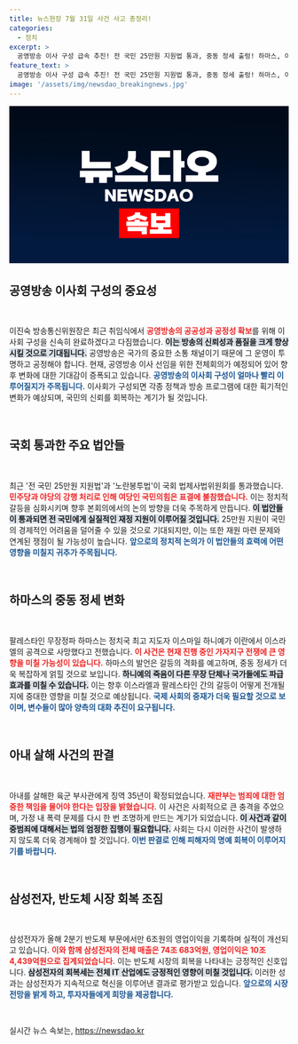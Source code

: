 ```yaml
---
title: 뉴스현장 7월 31일 사건 사고 총정리!
categories:
  - 정치
excerpt: >
  공영방송 이사 구성 급속 추진! 전 국민 25만원 지원법 통과, 중동 정세 출렁! 하마스, 이스라엘의 공격으로 지도자 사망 주장. 삼성전자, 반도체 호황 속 어닝 서프라이즈!
feature_text: >
  공영방송 이사 구성 급속 추진! 전 국민 25만원 지원법 통과, 중동 정세 출렁! 하마스, 이스라엘의 공격으로 지도자 사망 주장. 삼성전자, 반도체 호황 속 어닝 서프라이즈!
image: '/assets/img/newsdao_breakingnews.jpg'
---
```


<p><img src="/assets/img/newsdao_breakingnews.jpg" alt="ontimetimes 속보" /></p>

<h2 data-ke-size="size26">공영방송 이사회 구성의 중요성</h2>

<p data-ke-size="size16">&nbsp;</p>

<p>이진숙 방송통신위원장은 최근 취임식에서 <b><span style="color: #ee2323;">공영방송의 공공성과 공정성 확보</span></b>를 위해 이사회 구성을 신속히 완료하겠다고 다짐했습니다. <b><span style="background-color: #21538527;">이는 방송의 신뢰성과 품질을 크게 향상시킬 것으로 기대됩니다.</span></b> 공영방송은 국가의 중요한 소통 채널이기 때문에 그 운영이 투명하고 공정해야 합니다. 현재, 공영방송 이사 선임을 위한 전체회의가 예정되어 있어 향후 변화에 대한 기대감이 증폭되고 있습니다. <b><span style="color: #1a5490;">공영방송의 이사회 구성이 얼마나 빨리 이루어질지가 주목됩니다.</span></b> 이사회가 구성되면 각종 정책과 방송 프로그램에 대한 획기적인 변화가 예상되며, 국민의 신뢰를 회복하는 계기가 될 것입니다.</p>

<p data-ke-size="size16">&nbsp;</p>

<h2 data-ke-size="size26">국회 통과한 주요 법안들</h2>

<p data-ke-size="size16">&nbsp;</p>

<p>최근 '전 국민 25만원 지원법'과 '노란봉투법'이 국회 법제사법위원회를 통과했습니다. <b><span style="color: #ee2323;">민주당과 야당의 강행 처리로 인해 여당인 국민의힘은 표결에 불참했습니다.</span></b> 이는 정치적 갈등을 심화시키며 향후 본회의에서의 논의 방향을 더욱 주목하게 만듭니다. <b><span style="background-color: #21538527;">이 법안들이 통과되면 전 국민에게 실질적인 재정 지원이 이루어질 것입니다.</span></b> 25만원 지원이 국민의 경제적인 어려움을 덜어줄 수 있을 것으로 기대되지만, 이는 또한 재원 마련 문제와 연계된 쟁점이 될 가능성이 높습니다. <b><span style="color: #1a5490;">앞으로의 정치적 논의가 이 법안들의 효력에 어떤 영향을 미칠지 귀추가 주목됩니다.</span></b> </p>

<p data-ke-size="size16">&nbsp;</p>

<h2 data-ke-size="size26">하마스의 중동 정세 변화</h2>

<p data-ke-size="size16">&nbsp;</p>

<p>팔레스타인 무장정파 하마스는 정치국 최고 지도자 이스마일 하니예가 이란에서 이스라엘의 공격으로 사망했다고 전했습니다. <b><span style="color: #ee2323;">이 사건은 현재 진행 중인 가자지구 전쟁에 큰 영향을 미칠 가능성이 있습니다.</span></b> 하마스의 발언은 갈등의 격화를 예고하며, 중동 정세가 더욱 복잡하게 얽힐 것으로 보입니다. <b><span style="background-color: #21538527;">하니예의 죽음이 다른 무장 단체나 국가들에도 파급 효과를 미칠 수 있습니다.</span></b> 이는 향후 이스라엘과 팔레스타인 간의 갈등이 어떻게 전개될지에 중대한 영향을 미칠 것으로 예상됩니다. <b><span style="color: #1a5490;">국제 사회의 중재가 더욱 필요할 것으로 보이며, 변수들이 많아 양측의 대화 추진이 요구됩니다.</span></b></p>

<p data-ke-size="size16">&nbsp;</p>

<h2 data-ke-size="size26">아내 살해 사건의 판결</h2>

<p data-ke-size="size16">&nbsp;</p>

<p>아내를 살해한 육군 부사관에게 징역 35년이 확정되었습니다. <b><span style="color: #ee2323;">재판부는 범죄에 대한 엄중한 책임을 물어야 한다는 입장을 밝혔습니다.</span></b> 이 사건은 사회적으로 큰 충격을 주었으며, 가정 내 폭력 문제를 다시 한 번 조명하게 만드는 계기가 되었습니다. <b><span style="background-color: #21538527;">이 사건과 같이 중범죄에 대해서는 법의 엄정한 집행이 필요합니다.</span></b> 사회는 다시 이러한 사건이 발생하지 않도록 더욱 경계해야 할 것입니다. <b><span style="color: #1a5490;">이번 판결로 인해 피해자의 명예 회복이 이루어지기를 바랍니다.</span></b></p>

<p data-ke-size="size16">&nbsp;</p>

<h2 data-ke-size="size26">삼성전자, 반도체 시장 회복 조짐</h2>

<p data-ke-size="size16">&nbsp;</p>

<p>삼성전자가 올해 2분기 반도체 부문에서만 6조원의 영업이익을 기록하며 실적이 개선되고 있습니다. <b><span style="color: #ee2323;">이와 함께 삼성전자의 전체 매출은 74조 683억원, 영업이익은 10조 4,439억원으로 집계되었습니다.</span></b> 이는 반도체 시장의 회복을 나타내는 긍정적인 신호입니다. <b><span style="background-color: #21538527;">삼성전자의 회복세는 전체 IT 산업에도 긍정적인 영향이 미칠 것입니다.</span></b> 이러한 성과는 삼성전자가 지속적으로 혁신을 이루어낸 결과로 평가받고 있습니다. <b><span style="color: #1a5490;">앞으로의 시장 전망을 밝게 하고, 투자자들에게 희망을 제공합니다.</span></b></p>

<p data-ke-size="size16">&nbsp;</p>
실시간 뉴스 속보는, <a href="https://newsdao.kr" rel="dofollow">https://newsdao.kr</a>


